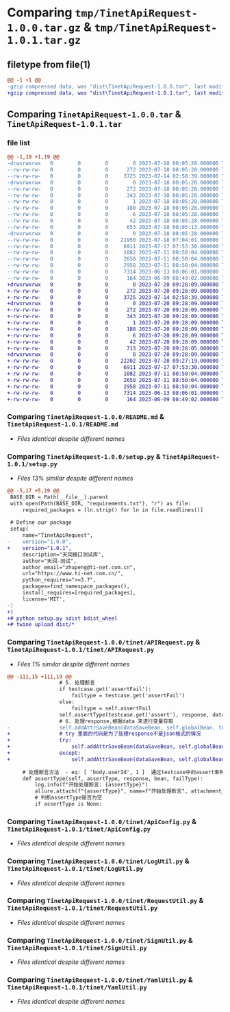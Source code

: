 # Comparing `tmp/TinetApiRequest-1.0.0.tar.gz` & `tmp/TinetApiRequest-1.0.1.tar.gz`

## filetype from file(1)

```diff
@@ -1 +1 @@
-gzip compressed data, was "dist\TinetApiRequest-1.0.0.tar", last modified: Tue Jul 18 08:05:28 2023, max compression
+gzip compressed data, was "dist\TinetApiRequest-1.0.1.tar", last modified: Thu Jul 20 09:28:09 2023, max compression
```

## Comparing `TinetApiRequest-1.0.0.tar` & `TinetApiRequest-1.0.1.tar`

### file list

```diff
@@ -1,19 +1,19 @@
-drwxrwxrwx   0        0        0        0 2023-07-18 08:05:28.000000 TinetApiRequest-1.0.0/
--rw-rw-rw-   0        0        0      272 2023-07-18 08:05:28.000000 TinetApiRequest-1.0.0/PKG-INFO
--rw-rw-rw-   0        0        0     3725 2023-07-14 02:58:39.000000 TinetApiRequest-1.0.0/README.md
-drwxrwxrwx   0        0        0        0 2023-07-18 08:05:28.000000 TinetApiRequest-1.0.0/TinetApiRequest.egg-info/
--rw-rw-rw-   0        0        0      272 2023-07-18 08:05:28.000000 TinetApiRequest-1.0.0/TinetApiRequest.egg-info/PKG-INFO
--rw-rw-rw-   0        0        0      343 2023-07-18 08:05:28.000000 TinetApiRequest-1.0.0/TinetApiRequest.egg-info/SOURCES.txt
--rw-rw-rw-   0        0        0        1 2023-07-18 08:05:28.000000 TinetApiRequest-1.0.0/TinetApiRequest.egg-info/dependency_links.txt
--rw-rw-rw-   0        0        0      188 2023-07-18 08:05:28.000000 TinetApiRequest-1.0.0/TinetApiRequest.egg-info/requires.txt
--rw-rw-rw-   0        0        0        6 2023-07-18 08:05:28.000000 TinetApiRequest-1.0.0/TinetApiRequest.egg-info/top_level.txt
--rw-rw-rw-   0        0        0       42 2023-07-18 08:05:28.000000 TinetApiRequest-1.0.0/setup.cfg
--rw-rw-rw-   0        0        0      653 2023-07-18 08:05:13.000000 TinetApiRequest-1.0.0/setup.py
-drwxrwxrwx   0        0        0        0 2023-07-18 08:05:28.000000 TinetApiRequest-1.0.0/tinet/
--rw-rw-rw-   0        0        0    21950 2023-07-18 07:04:01.000000 TinetApiRequest-1.0.0/tinet/APIRequest.py
--rw-rw-rw-   0        0        0     6911 2023-07-17 07:53:30.000000 TinetApiRequest-1.0.0/tinet/ApiConfig.py
--rw-rw-rw-   0        0        0     1082 2023-07-11 08:50:04.000000 TinetApiRequest-1.0.0/tinet/LogUtil.py
--rw-rw-rw-   0        0        0     2658 2023-07-11 08:50:04.000000 TinetApiRequest-1.0.0/tinet/RequestUtil.py
--rw-rw-rw-   0        0        0     2958 2023-07-11 08:50:04.000000 TinetApiRequest-1.0.0/tinet/SignUtil.py
--rw-rw-rw-   0        0        0     7314 2023-06-13 08:06:01.000000 TinetApiRequest-1.0.0/tinet/YamlUtil.py
--rw-rw-rw-   0        0        0      164 2023-06-09 08:49:02.000000 TinetApiRequest-1.0.0/tinet/__init__.py
+drwxrwxrwx   0        0        0        0 2023-07-20 09:28:09.000000 TinetApiRequest-1.0.1/
+-rw-rw-rw-   0        0        0      272 2023-07-20 09:28:09.000000 TinetApiRequest-1.0.1/PKG-INFO
+-rw-rw-rw-   0        0        0     3725 2023-07-14 02:58:39.000000 TinetApiRequest-1.0.1/README.md
+drwxrwxrwx   0        0        0        0 2023-07-20 09:28:09.000000 TinetApiRequest-1.0.1/TinetApiRequest.egg-info/
+-rw-rw-rw-   0        0        0      272 2023-07-20 09:28:09.000000 TinetApiRequest-1.0.1/TinetApiRequest.egg-info/PKG-INFO
+-rw-rw-rw-   0        0        0      343 2023-07-20 09:28:09.000000 TinetApiRequest-1.0.1/TinetApiRequest.egg-info/SOURCES.txt
+-rw-rw-rw-   0        0        0        1 2023-07-20 09:28:09.000000 TinetApiRequest-1.0.1/TinetApiRequest.egg-info/dependency_links.txt
+-rw-rw-rw-   0        0        0      188 2023-07-20 09:28:09.000000 TinetApiRequest-1.0.1/TinetApiRequest.egg-info/requires.txt
+-rw-rw-rw-   0        0        0        6 2023-07-20 09:28:09.000000 TinetApiRequest-1.0.1/TinetApiRequest.egg-info/top_level.txt
+-rw-rw-rw-   0        0        0       42 2023-07-20 09:28:09.000000 TinetApiRequest-1.0.1/setup.cfg
+-rw-rw-rw-   0        0        0      713 2023-07-20 09:28:05.000000 TinetApiRequest-1.0.1/setup.py
+drwxrwxrwx   0        0        0        0 2023-07-20 09:28:09.000000 TinetApiRequest-1.0.1/tinet/
+-rw-rw-rw-   0        0        0    22202 2023-07-20 09:27:19.000000 TinetApiRequest-1.0.1/tinet/APIRequest.py
+-rw-rw-rw-   0        0        0     6911 2023-07-17 07:53:30.000000 TinetApiRequest-1.0.1/tinet/ApiConfig.py
+-rw-rw-rw-   0        0        0     1082 2023-07-11 08:50:04.000000 TinetApiRequest-1.0.1/tinet/LogUtil.py
+-rw-rw-rw-   0        0        0     2658 2023-07-11 08:50:04.000000 TinetApiRequest-1.0.1/tinet/RequestUtil.py
+-rw-rw-rw-   0        0        0     2958 2023-07-11 08:50:04.000000 TinetApiRequest-1.0.1/tinet/SignUtil.py
+-rw-rw-rw-   0        0        0     7314 2023-06-13 08:06:01.000000 TinetApiRequest-1.0.1/tinet/YamlUtil.py
+-rw-rw-rw-   0        0        0      164 2023-06-09 08:49:02.000000 TinetApiRequest-1.0.1/tinet/__init__.py
```

### Comparing `TinetApiRequest-1.0.0/README.md` & `TinetApiRequest-1.0.1/README.md`

 * *Files identical despite different names*

### Comparing `TinetApiRequest-1.0.0/setup.py` & `TinetApiRequest-1.0.1/setup.py`

 * *Files 13% similar despite different names*

```diff
@@ -5,17 +5,19 @@
 BASE_DIR = Path(__file__).parent
 with open(Path(BASE_DIR, "requirements.txt"), "r") as file:
     required_packages = [ln.strip() for ln in file.readlines()]
 
 # Define our package
 setup(
     name="TinetApiRequest",
-    version="1.0.0",
+    version="1.0.1",
     description="天润接口测试库",
     author="天润-测试",
     author_email="zhupeng@ti-net.com.cn",
     url="https://www.ti-net.com.cn/",
     python_requires=">=3.7",
     packages=find_namespace_packages(),
     install_requires=[required_packages],
     license='MIT',
-)
+)
+# python setup.py sdist bdist_wheel
+# twine upload dist/*
```

### Comparing `TinetApiRequest-1.0.0/tinet/APIRequest.py` & `TinetApiRequest-1.0.1/tinet/APIRequest.py`

 * *Files 1% similar despite different names*

```diff
@@ -111,15 +111,19 @@
                 # 5. 处理断言
                 if testcase.get('assertFail'):
                     failtype = testcase.get('assertFail')
                 else:
                     failtype = self.assertFail
                 self.assertType(testcase.get('assert'), response, dataSaveBean, failtype)
                 # 6. 处理response,根据data 来进行变量存取
-                self.addAttrSaveBean(dataSaveBean, self.globalBean, testcase.get('saveData'), response.json())
+                # try 里面的代码是为了处理response不是json格式的情况
+                try:
+                    self.addAttrSaveBean(dataSaveBean, self.globalBean, testcase.get('saveData'), response.json())
+                except:
+                    self.addAttrSaveBean(dataSaveBean, self.globalBean, testcase.get('saveData'), response.text)
 
     # 处理断言方法  - eq: [ 'body.userId', 1 ]  通过testcase中的assert来判断断言方式  先取断言的方式 再取断言的内容跟值
     def assertType(self, assertType, response, bean, failType):
         log.info(f"开始处理断言: {assertType}")
         allure.attach(f"{assertType}", name=f"开始处理断言", attachment_type=allure.attachment_type.TEXT)
         # 判断assertType是否为空
         if assertType is None:
```

### Comparing `TinetApiRequest-1.0.0/tinet/ApiConfig.py` & `TinetApiRequest-1.0.1/tinet/ApiConfig.py`

 * *Files identical despite different names*

### Comparing `TinetApiRequest-1.0.0/tinet/LogUtil.py` & `TinetApiRequest-1.0.1/tinet/LogUtil.py`

 * *Files identical despite different names*

### Comparing `TinetApiRequest-1.0.0/tinet/RequestUtil.py` & `TinetApiRequest-1.0.1/tinet/RequestUtil.py`

 * *Files identical despite different names*

### Comparing `TinetApiRequest-1.0.0/tinet/SignUtil.py` & `TinetApiRequest-1.0.1/tinet/SignUtil.py`

 * *Files identical despite different names*

### Comparing `TinetApiRequest-1.0.0/tinet/YamlUtil.py` & `TinetApiRequest-1.0.1/tinet/YamlUtil.py`

 * *Files identical despite different names*

